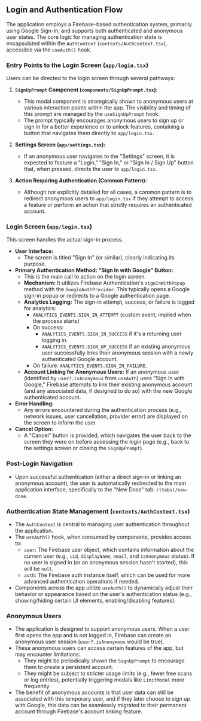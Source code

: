 ## Login and Authentication Flow

The application employs a Firebase-based authentication system, primarily using Google Sign-In, and supports both authenticated and anonymous user states. The core logic for managing authentication state is encapsulated within the `AuthContext` (`contexts/AuthContext.tsx`), accessible via the `useAuth()` hook.

### Entry Points to the Login Screen (`app/login.tsx`)

Users can be directed to the login screen through several pathways:

1.  **`SignUpPrompt` Component (`components/SignUpPrompt.tsx`):**
    *   This modal component is strategically shown to anonymous users at various interaction points within the app. The visibility and timing of this prompt are managed by the `useSignUpPrompt` hook.
    *   The prompt typically encourages anonymous users to sign up or sign in for a better experience or to unlock features, containing a button that navigates them directly to `app/login.tsx`.

2.  **Settings Screen (`app/settings.tsx`):**
    *   If an anonymous user navigates to the "Settings" screen, it is expected to feature a "Login," "Sign In," or "Sign In / Sign Up" button that, when pressed, directs the user to `app/login.tsx`.

3.  **Action Requiring Authentication (Common Pattern):**
    *   Although not explicitly detailed for all cases, a common pattern is to redirect anonymous users to `app/login.tsx` if they attempt to access a feature or perform an action that strictly requires an authenticated account.

### Login Screen (`app/login.tsx`)

This screen handles the actual sign-in process.

*   **User Interface:**
    *   The screen is titled "Sign In" (or similar), clearly indicating its purpose.
*   **Primary Authentication Method: "Sign In with Google" Button:**
    *   This is the main call to action on the login screen.
    *   **Mechanism:** It utilizes Firebase Authentication's `signInWithPopup` method with the `GoogleAuthProvider`. This typically opens a Google sign-in popup or redirects to a Google authentication page.
    *   **Analytics Logging:** The sign-in attempt, success, or failure is logged for analytics:
        *   `ANALYTICS_EVENTS.SIGN_IN_ATTEMPT` (custom event, implied when the process starts)
        *   On success:
            *   `ANALYTICS_EVENTS.SIGN_IN_SUCCESS` if it's a returning user logging in.
            *   `ANALYTICS_EVENTS.SIGN_UP_SUCCESS` if an existing anonymous user successfully links their anonymous session with a newly authenticated Google account.
        *   On failure: `ANALYTICS_EVENTS.SIGN_IN_FAILURE`.
    *   **Account Linking for Anonymous Users:** If an anonymous user (identified by `user?.isAnonymous` from `useAuth`) uses "Sign In with Google," Firebase attempts to link their existing anonymous account (and any associated data, if designed to do so) with the new Google authenticated account.
*   **Error Handling:**
    *   Any errors encountered during the authentication process (e.g., network issues, user cancellation, provider error) are displayed on the screen to inform the user.
*   **Cancel Option:**
    *   A "Cancel" button is provided, which navigates the user back to the screen they were on before accessing the login page (e.g., back to the settings screen or closing the `SignUpPrompt`).

### Post-Login Navigation

*   Upon successful authentication (either a direct sign-in or linking an anonymous account), the user is automatically redirected to the main application interface, specifically to the "New Dose" tab: `/(tabs)/new-dose`.

### Authentication State Management (`contexts/AuthContext.tsx`)

*   The `AuthContext` is central to managing user authentication throughout the application.
*   The `useAuth()` hook, when consumed by components, provides access to:
    *   `user`: The Firebase user object, which contains information about the current user (e.g., `uid`, `displayName`, `email`, and `isAnonymous` status). If no user is signed in (or an anonymous session hasn't started), this will be `null`.
    *   `auth`: The Firebase auth instance itself, which can be used for more advanced authentication operations if needed.
*   Components across the app utilize `useAuth()` to dynamically adjust their behavior or appearance based on the user's authentication status (e.g., showing/hiding certain UI elements, enabling/disabling features).

### Anonymous Users

*   The application is designed to support anonymous users. When a user first opens the app and is not logged in, Firebase can create an anonymous user session (`user?.isAnonymous` would be true).
*   These anonymous users can access certain features of the app, but may encounter limitations:
    *   They might be periodically shown the `SignUpPrompt` to encourage them to create a persistent account.
    *   They might be subject to stricter usage limits (e.g., fewer free scans or log entries), potentially triggering modals like `LimitModal` more frequently.
*   The benefit of anonymous accounts is that user data can still be associated with this temporary user, and if they later choose to sign up with Google, this data can be seamlessly migrated to their permanent account through Firebase's account linking feature.
